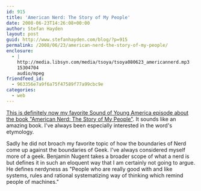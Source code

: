 ```yaml
---
id: 915
title: 'American Nerd: The Story of My People'
date: 2008-06-23T14:26:08+00:00
author: Stefan Hayden
layout: post
guid: http://www.stefanhayden.com/blog/?p=915
permalink: /2008/06/23/american-nerd-the-story-of-my-people/
enclosure:
  - |
    http://media.libsyn.com/media/tsoya/tsoya080623_americannerd.mp3
    15304704
    audio/mpeg
friendfeed_id:
  - 963356e7a9f6a75f47589f77a99cbc9e
categories:
  - web
---
```

<a href="http://www.maximumfun.org/blog/2008/06/podcast-american-nerd-author-benjamin.html#links">This is definitely now my favorite Sound of Young America episode about the book "American Nerd: The Story of My People"</a>. It sounds like an amazing book. I've always been especially interested in the word's etymology. 

Sadly he did not broach my favorite topic of how the boundaries of Nerd come up against the boundaries of Geek. I've always considered myself more of a geek. Benjamin Nugent takes a broader scope of what a nerd is but defines it in such an eloquent way that I am certainly not going to argue. He defines nerdyness as "People who are really good with and like systems, rules and rational systematizing way of thinking which remind people of machines."